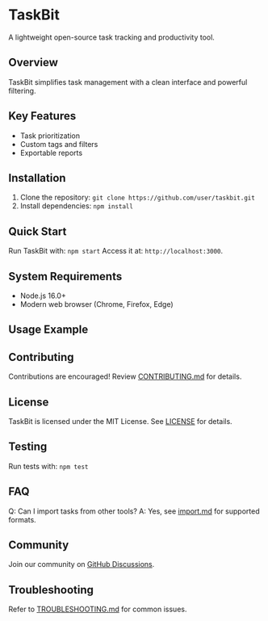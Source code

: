 # TaskBit
A lightweight open-source task tracking and productivity tool.
## Overview
TaskBit simplifies task management with a clean interface and powerful filtering.
## Key Features
- Task prioritization
- Custom tags and filters
- Exportable reports
## Installation
1. Clone the repository: `git clone https://github.com/user/taskbit.git`
2. Install dependencies: `npm install`
## Quick Start
Run TaskBit with: `npm start`
Access it at: `http://localhost:3000`.
## System Requirements
- Node.js 16.0+
- Modern web browser (Chrome, Firefox, Edge)
## Usage Example

## Contributing
Contributions are encouraged! Review [CONTRIBUTING.md](CONTRIBUTING.md) for details.
## License
TaskBit is licensed under the MIT License. See [LICENSE](LICENSE) for details.
## Testing
Run tests with: `npm test`
## FAQ
Q: Can I import tasks from other tools?
A: Yes, see [import.md](docs/import.md) for supported formats.
## Community
Join our community on [GitHub Discussions](https://github.com/user/taskbit/discussions).
## Troubleshooting
Refer to [TROUBLESHOOTING.md](docs/TROUBLESHOOTING.md) for common issues.
